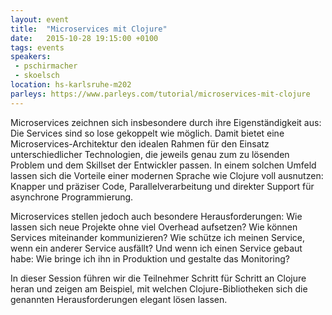 ```yaml
---
layout: event
title:  "Microservices mit Clojure"
date:   2015-10-28 19:15:00 +0100
tags: events
speakers:
 - pschirmacher
 - skoelsch
location: hs-karlsruhe-m202
parleys: https://www.parleys.com/tutorial/microservices-mit-clojure
---
```


Microservices zeichnen sich insbesondere durch ihre Eigenständigkeit aus: Die Services sind so lose gekoppelt wie möglich. Damit bietet eine Microservices-Architektur den idealen Rahmen für den Einsatz unterschiedlicher Technologien, die jeweils genau zum zu lösenden Problem und dem Skillset der Entwickler passen. In einem solchen Umfeld lassen sich die Vorteile einer modernen Sprache wie Clojure voll ausnutzen: Knapper und präziser Code, Parallelverarbeitung und direkter Support für asynchrone Programmierung.

Microservices stellen jedoch auch besondere Herausforderungen: Wie lassen sich neue Projekte ohne viel Overhead aufsetzen? Wie können Services miteinander kommunizieren? Wie schütze ich meinen Service, wenn ein anderer Service ausfällt? Und wenn ich einen Service gebaut habe: Wie bringe ich ihn in Produktion und gestalte das Monitoring?

In dieser Session führen wir die Teilnehmer Schritt für Schritt an Clojure heran und zeigen am Beispiel, mit welchen Clojure-Bibliotheken sich die genannten Herausforderungen elegant lösen lassen.
